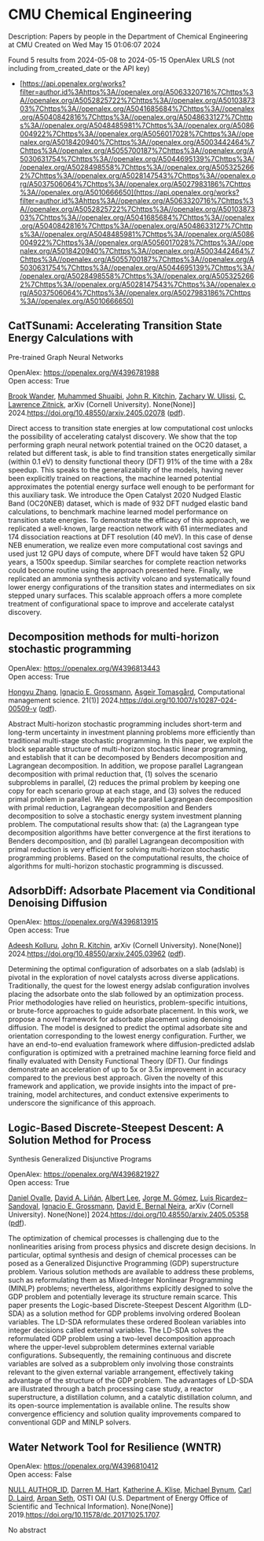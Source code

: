 # CMU Chemical Engineering
Description: Papers by people in the Department of Chemical Engineering at CMU
Created on Wed May 15 01:06:07 2024

Found 5 results from 2024-05-08 to 2024-05-15
OpenAlex URLS (not including from_created_date or the API key)
- [https://api.openalex.org/works?filter=author.id%3Ahttps%3A//openalex.org/A5063320716%7Chttps%3A//openalex.org/A5052825722%7Chttps%3A//openalex.org/A5010387303%7Chttps%3A//openalex.org/A5041685684%7Chttps%3A//openalex.org/A5040842816%7Chttps%3A//openalex.org/A5048633127%7Chttps%3A//openalex.org/A5048485981%7Chttps%3A//openalex.org/A5086004922%7Chttps%3A//openalex.org/A5056017028%7Chttps%3A//openalex.org/A5018420940%7Chttps%3A//openalex.org/A5003442464%7Chttps%3A//openalex.org/A5055700187%7Chttps%3A//openalex.org/A5030631754%7Chttps%3A//openalex.org/A5044695139%7Chttps%3A//openalex.org/A5028498558%7Chttps%3A//openalex.org/A5053252662%7Chttps%3A//openalex.org/A5028147543%7Chttps%3A//openalex.org/A5037506064%7Chttps%3A//openalex.org/A5027983186%7Chttps%3A//openalex.org/A5010666650](https://api.openalex.org/works?filter=author.id%3Ahttps%3A//openalex.org/A5063320716%7Chttps%3A//openalex.org/A5052825722%7Chttps%3A//openalex.org/A5010387303%7Chttps%3A//openalex.org/A5041685684%7Chttps%3A//openalex.org/A5040842816%7Chttps%3A//openalex.org/A5048633127%7Chttps%3A//openalex.org/A5048485981%7Chttps%3A//openalex.org/A5086004922%7Chttps%3A//openalex.org/A5056017028%7Chttps%3A//openalex.org/A5018420940%7Chttps%3A//openalex.org/A5003442464%7Chttps%3A//openalex.org/A5055700187%7Chttps%3A//openalex.org/A5030631754%7Chttps%3A//openalex.org/A5044695139%7Chttps%3A//openalex.org/A5028498558%7Chttps%3A//openalex.org/A5053252662%7Chttps%3A//openalex.org/A5028147543%7Chttps%3A//openalex.org/A5037506064%7Chttps%3A//openalex.org/A5027983186%7Chttps%3A//openalex.org/A5010666650)

## CatTSunami: Accelerating Transition State Energy Calculations with
  Pre-trained Graph Neural Networks   

OpenAlex: https://openalex.org/W4396781988    
Open access: True
    
[Brook Wander](https://openalex.org/A5029824000), [Muhammed Shuaibi](https://openalex.org/A5004640526), [John R. Kitchin](https://openalex.org/A5003442464), [Zachary W. Ulissi](https://openalex.org/A5024574386), [C. Lawrence Zitnick](https://openalex.org/A5058450549), arXiv (Cornell University). None(None)] 2024.https://doi.org/10.48550/arxiv.2405.02078 ([pdf](https://arxiv.org/pdf/2405.02078)).
    
Direct access to transition state energies at low computational cost unlocks the possibility of accelerating catalyst discovery. We show that the top performing graph neural network potential trained on the OC20 dataset, a related but different task, is able to find transition states energetically similar (within 0.1 eV) to density functional theory (DFT) 91% of the time with a 28x speedup. This speaks to the generalizability of the models, having never been explicitly trained on reactions, the machine learned potential approximates the potential energy surface well enough to be performant for this auxiliary task. We introduce the Open Catalyst 2020 Nudged Elastic Band (OC20NEB) dataset, which is made of 932 DFT nudged elastic band calculations, to benchmark machine learned model performance on transition state energies. To demonstrate the efficacy of this approach, we replicated a well-known, large reaction network with 61 intermediates and 174 dissociation reactions at DFT resolution (40 meV). In this case of dense NEB enumeration, we realize even more computational cost savings and used just 12 GPU days of compute, where DFT would have taken 52 GPU years, a 1500x speedup. Similar searches for complete reaction networks could become routine using the approach presented here. Finally, we replicated an ammonia synthesis activity volcano and systematically found lower energy configurations of the transition states and intermediates on six stepped unary surfaces. This scalable approach offers a more complete treatment of configurational space to improve and accelerate catalyst discovery.    

    

## Decomposition methods for multi-horizon stochastic programming   

OpenAlex: https://openalex.org/W4396813443    
Open access: True
    
[Hongyu Zhang](https://openalex.org/A5058691896), [Ignacio E. Grossmann](https://openalex.org/A5056017028), [Asgeir Tomasgård](https://openalex.org/A5068032633), Computational management science. 21(1)] 2024.https://doi.org/10.1007/s10287-024-00509-y ([pdf](https://link.springer.com/content/pdf/10.1007/s10287-024-00509-y.pdf)).
    
Abstract Multi-horizon stochastic programming includes short-term and long-term uncertainty in investment planning problems more efficiently than traditional multi-stage stochastic programming. In this paper, we exploit the block separable structure of multi-horizon stochastic linear programming, and establish that it can be decomposed by Benders decomposition and Lagrangean decomposition. In addition, we propose parallel Lagrangean decomposition with primal reduction that, (1) solves the scenario subproblems in parallel, (2) reduces the primal problem by keeping one copy for each scenario group at each stage, and (3) solves the reduced primal problem in parallel. We apply the parallel Lagrangean decomposition with primal reduction, Lagrangean decomposition and Benders decomposition to solve a stochastic energy system investment planning problem. The computational results show that: (a) the Lagrangean type decomposition algorithms have better convergence at the first iterations to Benders decomposition, and (b) parallel Lagrangean decomposition with primal reduction is very efficient for solving multi-horizon stochastic programming problems. Based on the computational results, the choice of algorithms for multi-horizon stochastic programming is discussed.    

    

## AdsorbDiff: Adsorbate Placement via Conditional Denoising Diffusion   

OpenAlex: https://openalex.org/W4396813915    
Open access: True
    
[Adeesh Kolluru](https://openalex.org/A5017163658), [John R. Kitchin](https://openalex.org/A5003442464), arXiv (Cornell University). None(None)] 2024.https://doi.org/10.48550/arxiv.2405.03962 ([pdf](https://arxiv.org/pdf/2405.03962)).
    
Determining the optimal configuration of adsorbates on a slab (adslab) is pivotal in the exploration of novel catalysts across diverse applications. Traditionally, the quest for the lowest energy adslab configuration involves placing the adsorbate onto the slab followed by an optimization process. Prior methodologies have relied on heuristics, problem-specific intuitions, or brute-force approaches to guide adsorbate placement. In this work, we propose a novel framework for adsorbate placement using denoising diffusion. The model is designed to predict the optimal adsorbate site and orientation corresponding to the lowest energy configuration. Further, we have an end-to-end evaluation framework where diffusion-predicted adslab configuration is optimized with a pretrained machine learning force field and finally evaluated with Density Functional Theory (DFT). Our findings demonstrate an acceleration of up to 5x or 3.5x improvement in accuracy compared to the previous best approach. Given the novelty of this framework and application, we provide insights into the impact of pre-training, model architectures, and conduct extensive experiments to underscore the significance of this approach.    

    

## Logic-Based Discrete-Steepest Descent: A Solution Method for Process
  Synthesis Generalized Disjunctive Programs   

OpenAlex: https://openalex.org/W4396821927    
Open access: True
    
[Daniel Ovalle](https://openalex.org/A5067396423), [David A. Liñán](https://openalex.org/A5000130135), [Albert Lee](https://openalex.org/A5049888866), [Jorge M. Gómez](https://openalex.org/A5077662305), [Luis Ricardez–Sandoval](https://openalex.org/A5043725286), [Ignacio E. Grossmann](https://openalex.org/A5056017028), [David E. Bernal Neira](https://openalex.org/A5015746295), arXiv (Cornell University). None(None)] 2024.https://doi.org/10.48550/arxiv.2405.05358 ([pdf](https://arxiv.org/pdf/2405.05358)).
    
The optimization of chemical processes is challenging due to the nonlinearities arising from process physics and discrete design decisions. In particular, optimal synthesis and design of chemical processes can be posed as a Generalized Disjunctive Programming (GDP) superstructure problem. Various solution methods are available to address these problems, such as reformulating them as Mixed-Integer Nonlinear Programming (MINLP) problems; nevertheless, algorithms explicitly designed to solve the GDP problem and potentially leverage its structure remain scarce. This paper presents the Logic-based Discrete-Steepest Descent Algorithm (LD-SDA) as a solution method for GDP problems involving ordered Boolean variables. The LD-SDA reformulates these ordered Boolean variables into integer decisions called external variables. The LD-SDA solves the reformulated GDP problem using a two-level decomposition approach where the upper-level subproblem determines external variable configurations. Subsequently, the remaining continuous and discrete variables are solved as a subproblem only involving those constraints relevant to the given external variable arrangement, effectively taking advantage of the structure of the GDP problem. The advantages of LD-SDA are illustrated through a batch processing case study, a reactor superstructure, a distillation column, and a catalytic distillation column, and its open-source implementation is available online. The results show convergence efficiency and solution quality improvements compared to conventional GDP and MINLP solvers.    

    

## Water Network Tool for Resilience (WNTR)   

OpenAlex: https://openalex.org/W4396810412    
Open access: False
    
[NULL AUTHOR_ID](https://openalex.org/A9999999999), [Darren M. Hart](https://openalex.org/A5018784215), [Katherine A. Klise](https://openalex.org/A5010219882), [Michael Bynum](https://openalex.org/A5031357535), [Carl D. Laird](https://openalex.org/A5030631754), [Arpan Seth](https://openalex.org/A5007996480), OSTI OAI (U.S. Department of Energy Office of Scientific and Technical Information). None(None)] 2019.https://doi.org/10.11578/dc.20171025.1707.
    
No abstract    

    

